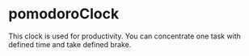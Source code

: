 # pomodoroClock

This clock is used for productivity. You can concentrate one task with defined time and take defined brake.
